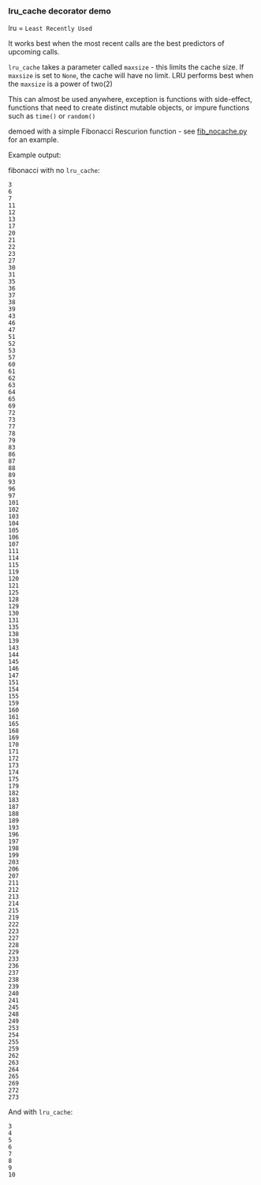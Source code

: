 ### lru_cache decorator demo

lru = `Least Recently Used`

It works best when the most recent calls are the best predictors of upcoming calls.

`lru_cache` takes a parameter called `maxsize` - this limits the cache size. If `maxsize` is set
to `None`, the cache will have no limit. LRU performs best when the `maxsize` is a power of two(2)

This can almost be used anywhere, exception is functions with side-effect, functions that need to create
distinct mutable objects, or impure functions such as `time()` or `random()`

demoed with a simple Fibonacci Rescurion function - see [fib_nocache.py](fib_nocache.py) for an example.

Example output:

fibonacci with no `lru_cache`:
```
3
6
7
11
12
13
17
20
21
22
23
27
30
31
35
36
37
38
39
43
46
47
51
52
53
57
60
61
62
63
64
65
69
72
73
77
78
79
83
86
87
88
89
93
96
97
101
102
103
104
105
106
107
111
114
115
119
120
121
125
128
129
130
131
135
138
139
143
144
145
146
147
151
154
155
159
160
161
165
168
169
170
171
172
173
174
175
179
182
183
187
188
189
193
196
197
198
199
203
206
207
211
212
213
214
215
219
222
223
227
228
229
233
236
237
238
239
240
241
245
248
249
253
254
255
259
262
263
264
265
269
272
273
```

And with `lru_cache`:

```
3
4
5
6
7
8
9
10
```
